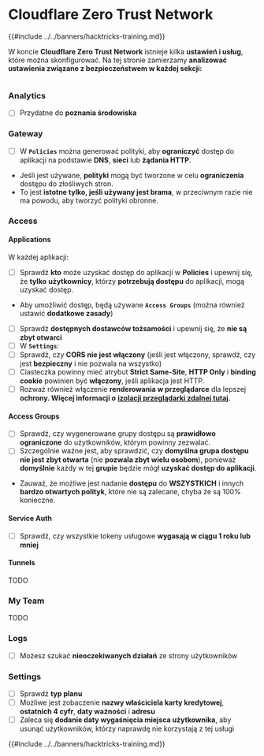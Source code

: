# Cloudflare Zero Trust Network

{{#include ../../banners/hacktricks-training.md}}

W koncie **Cloudflare Zero Trust Network** istnieje kilka **ustawień i usług**, które można skonfigurować. Na tej stronie zamierzamy **analizować ustawienia związane z bezpieczeństwem w każdej sekcji:**

<figure><img src="../../images/image (206).png" alt=""><figcaption></figcaption></figure>

### Analytics

- [ ] Przydatne do **poznania środowiska**

### **Gateway**

- [ ] W **`Policies`** można generować polityki, aby **ograniczyć** dostęp do aplikacji na podstawie **DNS**, **sieci** lub **żądania HTTP**.
- Jeśli jest używane, **polityki** mogą być tworzone w celu **ograniczenia** dostępu do złośliwych stron.
- To jest **istotne tylko, jeśli używany jest brama**, w przeciwnym razie nie ma powodu, aby tworzyć polityki obronne.

### Access

#### Applications

W każdej aplikacji:

- [ ] Sprawdź **kto** może uzyskać dostęp do aplikacji w **Policies** i upewnij się, że **tylko** **użytkownicy**, którzy **potrzebują dostępu** do aplikacji, mogą uzyskać dostęp.
- Aby umożliwić dostęp, będą używane **`Access Groups`** (można również ustawić **dodatkowe zasady**)
- [ ] Sprawdź **dostępnych dostawców tożsamości** i upewnij się, że **nie są zbyt otwarci**
- [ ] W **`Settings`**:
- [ ] Sprawdź, czy **CORS nie jest włączony** (jeśli jest włączony, sprawdź, czy jest **bezpieczny** i nie pozwala na wszystko)
- [ ] Ciasteczka powinny mieć atrybut **Strict Same-Site**, **HTTP Only** i **binding cookie** powinien być **włączony**, jeśli aplikacja jest HTTP.
- [ ] Rozważ również włączenie **renderowania w przeglądarce** dla lepszej **ochrony. Więcej informacji o** [**izolacji przeglądarki zdalnej tutaj**](https://blog.cloudflare.com/cloudflare-and-remote-browser-isolation/)**.**

#### **Access Groups**

- [ ] Sprawdź, czy wygenerowane grupy dostępu są **prawidłowo ograniczone** do użytkowników, którym powinny zezwalać.
- [ ] Szczególnie ważne jest, aby sprawdzić, czy **domyślna grupa dostępu nie jest zbyt otwarta** (nie **pozwala zbyt wielu osobom**), ponieważ **domyślnie** każdy w tej **grupie** będzie mógł **uzyskać dostęp do aplikacji**.
- Zauważ, że możliwe jest nadanie **dostępu** do **WSZYSTKICH** i innych **bardzo otwartych polityk**, które nie są zalecane, chyba że są 100% konieczne.

#### Service Auth

- [ ] Sprawdź, czy wszystkie tokeny usługowe **wygasają w ciągu 1 roku lub mniej**

#### Tunnels

TODO

### My Team

TODO

### Logs

- [ ] Możesz szukać **nieoczekiwanych działań** ze strony użytkowników

### Settings

- [ ] Sprawdź **typ planu**
- [ ] Możliwe jest zobaczenie **nazwy właściciela karty kredytowej**, **ostatnich 4 cyfr**, **daty ważności** i **adresu**
- [ ] Zaleca się **dodanie daty wygaśnięcia miejsca użytkownika**, aby usunąć użytkowników, którzy naprawdę nie korzystają z tej usługi

{{#include ../../banners/hacktricks-training.md}}
